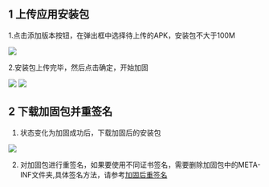 ## 1 上传应用安装包

1.点击添加版本按钮，在弹出框中选择待上传的APK，安装包不大于100M

![](http://imgcache.tcecqpoc.fsphere.cn/image/qzonestyle.gtimg.cn/qzone/vas/opensns/res/img/yingyongjiagu_01.png)

2.安装包上传完毕，然后点击确定，开始加固

![](http://imgcache.tcecqpoc.fsphere.cn/image/qzonestyle.gtimg.cn/qzone/vas/opensns/res/img/yingyongjiagu_02.png)
![](http://imgcache.tcecqpoc.fsphere.cn/image/qzonestyle.gtimg.cn/qzone/vas/opensns/res/img/yingyongjiagu_03.png)

## 2 下载加固包并重签名

1. 状态变化为加固成功后，下载加固后的安装包

![](http://imgcache.tcecqpoc.fsphere.cn/image/qzonestyle.gtimg.cn/qzone/vas/opensns/res/img/yingyongjiagu_04.png)

2. 对加固包进行重签名，如果要使用不同证书签名，需要删除加固包中的META-INF文件夹,具体签名方法，请参考[加固后重签名](/doc/product/283/加固后重签名)